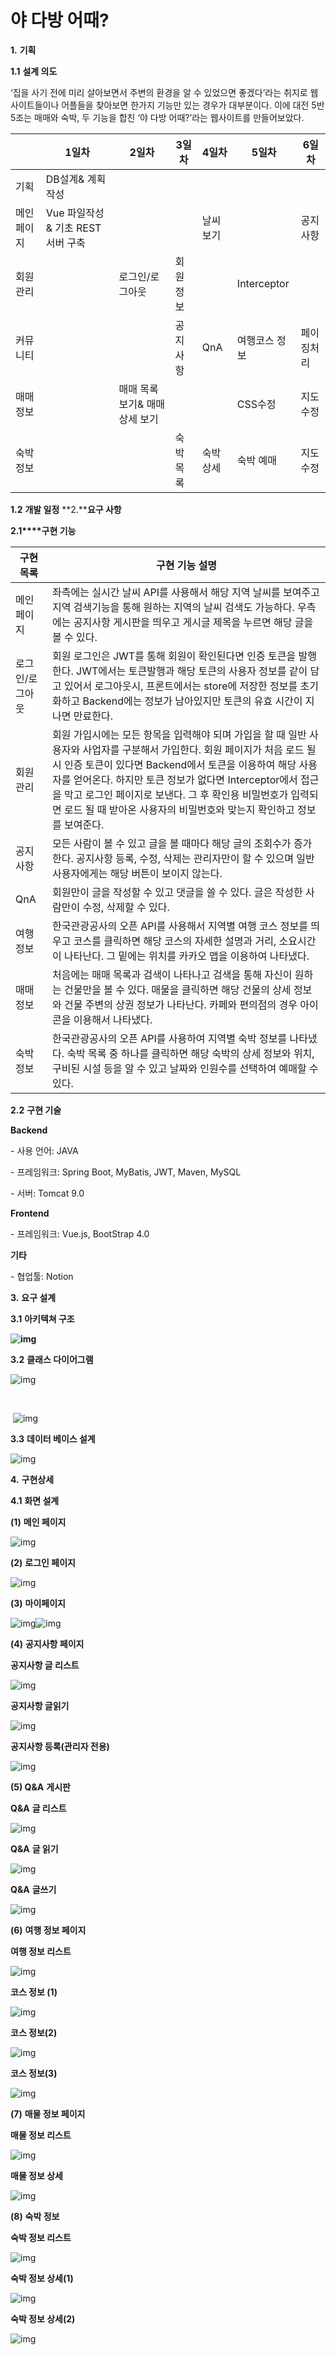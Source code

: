  

# 야 다방 어때?

**1.** **기획**

**1.1** **설계 의도**

‘집을 사기 전에 미리 살아보면서 주변의 환경을 알 수 있었으면 좋겠다’라는 취지로 웹 사이트들이나 어플들을 찾아보면 한가지 기능만 있는 경우가 대부분이다. 이에 대전 5반 5조는 매매와 숙박, 두 기능을 합친 ‘야 다방 어때?’라는 웹사이트를 만들어보았다.

 

|             | 1일차                              | 2일차                          | 3일차    | 4일차    | 5일차         | 6일차      |
| ----------- | ---------------------------------- | ------------------------------ | -------- | -------- | ------------- | ---------- |
| 기획        | DB설계& 계획 작성                  |                                |          |          |               |            |
| 메인 페이지 | Vue 파일작성 & 기초 REST 서버 구축 |                                |          | 날씨보기 |               | 공지사항   |
| 회원관리    |                                    | 로그인/로그아웃                | 회원정보 |          | Interceptor   |            |
| 커뮤니티    |                                    |                                | 공지사항 | QnA      | 여행코스 정보 | 페이징처리 |
| 매매정보    |                                    | 매매 목록 보기& 매매 상세 보기 |          |          | CSS수정       | 지도수정   |
| 숙박정보    |                                    |                                | 숙박목록 | 숙박상세 | 숙박 예매     | 지도수정   |

**1.2** **개발 일정**
 **2.****요구 사항**

**2.1****구현 기능**

| 구현 목록       | 구현 기능 설명                                               |
| --------------- | ------------------------------------------------------------ |
| 메인 페이지     | 좌측에는 실시간 날씨 API를 사용해서 해당 지역 날씨를 보여주고 지역 검색기능을 통해 원하는 지역의 날씨 검색도 가능하다. 우측에는 공지사항 게시판을 띄우고 게시글 제목을 누르면 해당 글을 볼 수 있다. |
| 로그인/로그아웃 | 회원 로그인은 JWT를 통해 회원이 확인된다면 인증 토큰을 발행한다. JWT에서는  토큰발행과 해당 토큰의 사용자 정보를 같이 담고 있어서 로그아웃시, 프론트에서는 store에 저장한 정보를 초기화하고 Backend에는 정보가 남아있지만  토큰의 유효 시간이 지나면 만료한다. |
| 회원 관리       | 회원 가입시에는 모든 항목을 입력해야  되며 가입을 할 때 일반 사용자와 사업자를 구분해서 가입한다.     회원 페이지가 처음 로드 될 시 인증  토큰이 있다면 Backend에서 토큰을 이용하여 해당 사용자를 얻어온다. 하지만 토큰 정보가 없다면 Interceptor에서 접근을 막고  로그인 페이지로 보낸다. 그 후 확인용 비밀번호가 입력되면 로드 될 때 받아온 사용자의 비밀번호와  맞는지 확인하고 정보를 보여준다. |
| 공지사항        | 모든 사람이 볼 수 있고 글을 볼 때마다  해당 글의 조회수가 증가한다. 공지사항 등록, 수정, 삭제는 관리자만이 할 수 있으며 일반 사용자에게는 해당 버튼이 보이지 않는다. |
| QnA             | 회원만이 글을 작성할 수 있고 댓글을  쓸 수 있다. 글은 작성한 사람만이 수정, 삭제할 수  있다. |
| 여행 정보       | 한국관광공사의 오픈 API를 사용해서 지역별 여행 코스 정보를 띄우고 코스를 클릭하면 해당 코스의 자세한 설명과 거리, 소요시간이 나타난다. 그 밑에는 위치를 카카오 맵을 이용하여  나타냈다. |
| 매매 정보       | 처음에는 매매 목록과 검색이 나타나고  검색을 통해 자신이 원하는 건물만을 볼 수 있다. 매물을 클릭하면 해당 건물의 상세 정보와 건물  주변의 상권 정보가 나타난다. 카페와 편의점의 경우 아이콘을 이용해서 나타냈다. |
| 숙박 정보       | 한국관광공사의 오픈 API를 사용하여 지역별 숙박 정보를 나타냈다. 숙박 목록 중 하나를  클릭하면 해당 숙박의 상세 정보와 위치, 구비된 시설 등을 알 수 있고 날짜와 인원수를 선택하여  예매할 수 있다. |

 

**2.2** **구현 기술**

**Backend**

\- 사용 언어: JAVA

\- 프레임워크: Spring Boot, MyBatis, JWT, Maven, MySQL

\- 서버: Tomcat 9.0

**Frontend**

\- 프레임워크: Vue.js, BootStrap 4.0

**기타**

\- 협업툴: Notion

  

**3.** **요구 설계**

**3.1** **아키텍쳐 구조**

**![img](README.assets/clip_image002.png)**

 

 

 

 

**3.2** **클래스 다이어그램**

 

![img](README.assets/clip_image004.png)

​    

​    ![img](README.assets/clip_image006.jpg)

 

 

 

 

 

 

**3.3** **데이터 베이스 설계**

 

![img](README.assets/clip_image008.png)

 



**4.** **구현상세**

**4.1** **화면 설계**

**(1)** **메인 페이지**

![img](README.assets/clip_image010.png)

 

**(2)** **로그인 페이지**

![img](README.assets/clip_image012.png)



 

**(3)** **마이페이지**

![img](README.assets/clip_image014.png)![img](README.assets/clip_image016.png)

**(4)** **공지사항 페이지**

**공지사항 글 리스트**

![img](README.assets/clip_image018.png)

**공지사항 글읽기**

![img](README.assets/clip_image020.png)

 

**공지사항 등록(관리자 전용)**

![img](README.assets/clip_image022.png)

**(5) Q&A** **게시판**

**Q&A** **글 리스트**

 

![img](README.assets/clip_image024.png)

**Q&A** **글 읽기**

![img](README.assets/clip_image026.png)

**Q&A** **글쓰기**

![img](README.assets/clip_image028.png)

**(6)** **여행 정보 페이지**

 **여행 정보 리스트**

![img](README.assets/clip_image030.png)

**코스 정보 (1)**

![img](README.assets/clip_image032.png)

**코스 정보(2)**

![img](README.assets/clip_image034.png)

 

**코스 정보(3)**

![img](README.assets/clip_image036.png)

**(7)** **매물 정보 페이지**

**매물 정보 리스트**

![img](README.assets/clip_image038.png)

**매물 정보 상세**

![img](README.assets/clip_image040.png)

 

**(8)** **숙박 정보**

 **숙박 정보 리스트**

![img](README.assets/clip_image042.png)

**숙박 정보 상세(1)**

![img](README.assets/clip_image044.png)

 **숙박 정보 상세(2)**

![img](README.assets/clip_image046.png)

 